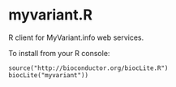 # myvariant.R
R client for MyVariant.info web services.


To install from your R console:

    source("http://bioconductor.org/biocLite.R")
    biocLite("myvariant"))

